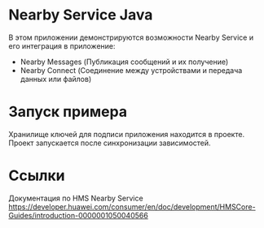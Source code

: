 # Nearby Service Java

В этом приложении демонстрируются возможности Nearby Service и его интеграция в приложение:
* Nearby Messages (Публикация сообщений и их получение)
* Nearby Connect (Соединение между устройствами и передача данных или файлов)

# Запуск примера

Хранилище ключей для подписи приложения находится в проекте. Проект запускается после синхронизации зависимостей.

# Ссылки
Документация по HMS Nearby Service
https://developer.huawei.com/consumer/en/doc/development/HMSCore-Guides/introduction-0000001050040566


